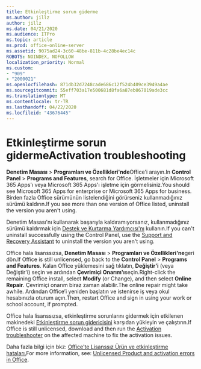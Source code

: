 ```yaml
---
title: Etkinleştirme sorun giderme
ms.author: jillz
author: jillz
ms.date: 04/21/2020
ms.audience: ITPro
ms.topic: article
ms.prod: office-online-server
ms.assetid: 9075ad24-3c60-48be-811b-4c28be4ec14c
ROBOTS: NOINDEX, NOFOLLOW
localization_priority: Normal
ms.custom:
- "909"
- "2000021"
ms.openlocfilehash: 871db32d7248cade686c12f524b409ce3949a4ae
ms.sourcegitcommit: 55eff703a17e500681d8fa6a87eb067019ade3cc
ms.translationtype: MT
ms.contentlocale: tr-TR
ms.lasthandoff: 04/22/2020
ms.locfileid: "43676445"
---
```

# <a name="activation-troubleshooting"></a><span data-ttu-id="78c9e-102">Etkinleştirme sorun giderme</span><span class="sxs-lookup"><span data-stu-id="78c9e-102">Activation troubleshooting</span></span>

<span data-ttu-id="78c9e-103">**Denetim Masası** \> **Programları ve Özellikleri'nde**Office'i arayın.</span><span class="sxs-lookup"><span data-stu-id="78c9e-103">In **Control Panel** \> **Programs and Features**, search for Office.</span></span> <span data-ttu-id="78c9e-104">İşletmeler için Microsoft 365 Apps'ı veya Microsoft 365 Apps'ı işletme için görmelisiniz.</span><span class="sxs-lookup"><span data-stu-id="78c9e-104">You should see Microsoft 365 Apps for enterprise or Microsoft 365 Apps for business.</span></span> <span data-ttu-id="78c9e-105">Birden fazla Office sürümünün listelendiğini görürseniz kullanmadığınız sürümü kaldırın.</span><span class="sxs-lookup"><span data-stu-id="78c9e-105">If you see more than one version of Office listed, uninstall the version you aren't using.</span></span>
  
<span data-ttu-id="78c9e-106">Denetim Masası'nı kullanarak başarıyla kaldıramıyorsanız, kullanmadığınız sürümü kaldırmak için [Destek ve Kurtarma Yardımcısı'nı](https://aka.ms/SARA-OfficeUninstall-Alchemy) kullanın.</span><span class="sxs-lookup"><span data-stu-id="78c9e-106">If you can't uninstall successfully using the Control Panel, use the [Support and Recovery Assistant](https://aka.ms/SARA-OfficeUninstall-Alchemy) to uninstall the version you aren't using.</span></span>
  
<span data-ttu-id="78c9e-107">Office hala lisanssızsa, **Denetim Masası** \> **Programları ve Özellikleri'ne**geri dön.</span><span class="sxs-lookup"><span data-stu-id="78c9e-107">If Office is still unlicensed, go back to the **Control Panel** \> **Programs and Features**.</span></span> <span data-ttu-id="78c9e-108">Kalan Office yüklemesini sağ tıklatın, **Değiştir'i** (veya Değiştir'i) seçin ve ardından **Çevrimiçi Onarım'ı**seçin.</span><span class="sxs-lookup"><span data-stu-id="78c9e-108">Right-click the remaining Office install, select **Modify** (or Change), and then select **Online Repair**.</span></span> <span data-ttu-id="78c9e-109">Çevrimiçi onarım biraz zaman alabilir.</span><span class="sxs-lookup"><span data-stu-id="78c9e-109">The online repair might take awhile.</span></span> <span data-ttu-id="78c9e-110">Ardından Office’i yeniden başlatın ve istenirse iş veya okul hesabınızla oturum açın.</span><span class="sxs-lookup"><span data-stu-id="78c9e-110">Then, restart Office and sign in using your work or school account, if prompted.</span></span>
  
<span data-ttu-id="78c9e-111">Office hala lisanssızsa, etkinleştirme sorunlarını gidermek için etkilenen makinedeki [Etkinleştirme sorun gidericisini](https://aka.ms/SARA-OfficeActivation-Alchemy) karşıdan yükleyin ve çalıştırın.</span><span class="sxs-lookup"><span data-stu-id="78c9e-111">If Office is still unlicensed, download and then run the [Activation troubleshooter](https://aka.ms/SARA-OfficeActivation-Alchemy) on the affected machine to fix the activation issues.</span></span>
  
<span data-ttu-id="78c9e-112">Daha fazla bilgi için bkz: [Office'te Lisanssız Ürün ve etkinleştirme hataları.](https://support.office.com/article/0d23d3c0-c19c-4b2f-9845-5344fedc4380)</span><span class="sxs-lookup"><span data-stu-id="78c9e-112">For more information, see: [Unlicensed Product and activation errors in Office](https://support.office.com/article/0d23d3c0-c19c-4b2f-9845-5344fedc4380).</span></span>

